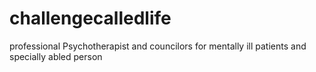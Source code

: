# challengecalledlife
professional Psychotherapist  and councilors for mentally ill patients and specially abled person
